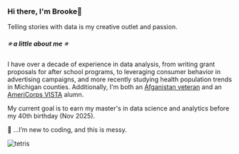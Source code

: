 ### Hi there, I'm Brooke👋
Telling stories with data is my creative outlet and passion. 


##### :star: a little about me :star: 
I have over a decade of experience in data analysis,  from writing grant proposals for after school programs, to leveraging consumer behavior in advertising campaigns, and more recently studying health population trends in Michigan counties. Additionally, I'm both an [Afganistan veteran](https://en.wikipedia.org/wiki/Operation_Enduring_Freedom) and an [AmeriCorps VISTA](https://americorps.gov/serve/fit-finder/americorps-vista) alumn.

My current goal is to earn my master's in data science and analytics before my 40th birthday (Nov 2025). 

:see_no_evil: ...I’m new to coding, and this is messy. 

![tetris](https://www.nicepng.com/png/full/140-1400683_geometry.png)
